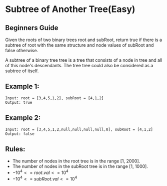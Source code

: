 # Subtree of Another Tree(Easy)

## Beginners Guide

Given the roots of two binary trees root and subRoot, return true if there is a subtree of root with the same structure and node values of subRoot and false otherwise.

A subtree of a binary tree tree is a tree that consists of a node in tree and all of this node's descendants. The tree tree could also be considered as a subtree of itself.

Example 1:
---
```go=
Input: root = [3,4,5,1,2], subRoot = [4,1,2]
Output: true
```

Example 2:
---
```go=
Input: root = [3,4,5,1,2,null,null,null,null,0], subRoot = [4,1,2]
Output: false
```

Rules:
---
* The number of nodes in the root tree is in the range [1, 2000].
* The number of nodes in the subRoot tree is in the range [1, 1000].
* $-10^4 <= root.val <= 10^4$
* $-10^4 <= subRoot.val <= 10^4$